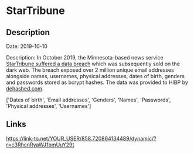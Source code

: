 # StarTribune

## Description

Date: 2019-10-10

Description:
In October 2019, the Minnesota-based news service <a href="https://www.startribune.com/hacker-group-claims-to-have-stolen-star-tribune-user-information/570384542/" target="_blank" rel="noopener">StarTribune suffered a data breach</a> which was subsequently sold on the dark web. The breach exposed over 2 million unique email addresses alongside names, usernames, physical addresses, dates of birth, genders and passwords stored as bcrypt hashes. The data was provided to HIBP by <a href="https://dehashed.com/" target="_blank" rel="noopener">dehashed.com</a>.


['Dates of birth', 'Email addresses', 'Genders', 'Names', 'Passwords', 'Physical addresses', 'Usernames']

## Links

https://link-to.net/YOUR_USER/858.720864134489/dynamic/?r=c3RhcnRyaWJ1bmUuY29t